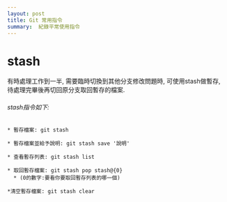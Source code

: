```yaml
---
layout: post
title: Git 常用指令
summary:  紀錄平常使用指令
---
```

# stash

有時處理工作到一半, 需要臨時切換到其他分支修改問題時, 可使用stash做暫存, 待處理完畢後再切回原分支取回暫存的檔案.

###### stash指令如下:
```
* 暫存檔案: git stash

* 暫存檔案並給予說明: git stash save '說明'

* 查看暫存列表: git stash list

* 取回暫存檔案: git stash pop stash@{0} 
  * (0的數字:要看你要取回暫存列表的哪一個)
  
*清空暫存檔案: git stash clear
```
